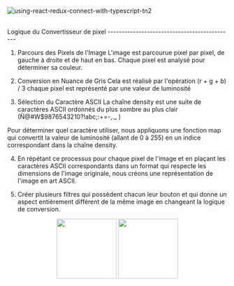 <p align="center">

![using-react-redux-connect-with-typescript-tn2](https://github.com/simbld/my-react-pixel-mosaic/assets/102648783/39814e7e-e6c7-4547-bf93-4e0456a43834)

</p>
<br>
Logique du Convertisseur de pixel
---------------------------------------------

1. Parcours des Pixels de l'Image
L'image est parcourue pixel par pixel, de gauche à droite et de haut en bas. Chaque pixel est analysé pour déterminer sa couleur.

2. Conversion en Nuance de Gris
Cela est réalisé par l'opération (r + g + b) / 3
chaque pixel est représenté par une valeur de luminosité

3. Sélection du Caractère ASCII
La chaîne density est une suite de caractères ASCII ordonnés du plus sombre au plus clair (Ñ@#W$9876543210?!abc;:+=-,._ )

Pour déterminer quel caractère utiliser, nous appliquons une fonction map qui convertit la valeur de luminosité (allant de 0 à 255) en un indice correspondant dans la chaîne density.

4. En répétant ce processus pour chaque pixel de l'image et en plaçant les caractères ASCII correspondants dans un format qui respecte les dimensions de l'image originale, nous créons une représentation de l'image en art ASCII.

5. Créer plusieurs filtres qui possèdent chacun leur bouton et qui donne un aspect entièrement différent de la même image en changeant la logique de conversion.
<p align="center">
<img width="137" height="137" src="https://cdn.jsdelivr.net/gh/devicons/devicon@latest/icons/vitejs/vitejs-original.svg" /> <img width="137" height="137" src="https://cdn.jsdelivr.net/gh/devicons/devicon/icons/less/less-plain-wordmark.svg" />
</p>

